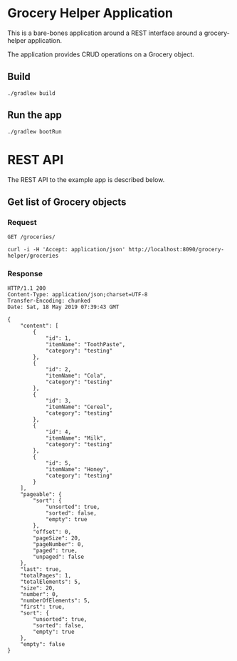# Grocery Helper Application

This is a bare-bones application around a REST interface around a grocery-helper application.

The application provides CRUD operations on a Grocery object.

## Build

    ./gradlew build

## Run the app

    ./gradlew bootRun

# REST API

The REST API to the example app is described below.

## Get list of Grocery objects

### Request

`GET /groceries/`

    curl -i -H 'Accept: application/json' http://localhost:8090/grocery-helper/groceries

### Response

    HTTP/1.1 200 
    Content-Type: application/json;charset=UTF-8
    Transfer-Encoding: chunked
    Date: Sat, 18 May 2019 07:39:43 GMT

    {
        "content": [
            {
                "id": 1,
                "itemName": "ToothPaste",
                "category": "testing"
            },
            {
                "id": 2,
                "itemName": "Cola",
                "category": "testing"
            },
            {
                "id": 3,
                "itemName": "Cereal",
                "category": "testing"
            },
            {
                "id": 4,
                "itemName": "Milk",
                "category": "testing"
            },
            {
                "id": 5,
                "itemName": "Honey",
                "category": "testing"
            }
        ],
        "pageable": {
            "sort": {
                "unsorted": true,
                "sorted": false,
                "empty": true
            },
            "offset": 0,
            "pageSize": 20,
            "pageNumber": 0,
            "paged": true,
            "unpaged": false
        },
        "last": true,
        "totalPages": 1,
        "totalElements": 5,
        "size": 20,
        "number": 0,
        "numberOfElements": 5,
        "first": true,
        "sort": {
            "unsorted": true,
            "sorted": false,
            "empty": true
        },
        "empty": false
    }